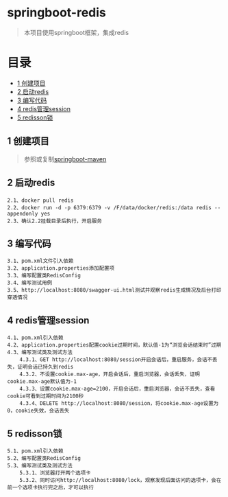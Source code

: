 # springboot-redis
> 本项目使用springboot框架，集成redis

# 目录
* [1 创建项目](#01)
* [2 启动redis](#02)
* [3 编写代码](#03)
* [4 redis管理session](#04)
* [5 redisson锁](#05)

## <div id="01"></div>
## 1 创建项目
> 参照或复制[springboot-maven](https://github.com/zhigen/springboot-maven)

## <div id="02"></div>
## 2 启动redis
    2.1、docker pull redis
    2.2、docker run -d -p 6379:6379 -v /F/data/docker/redis:/data redis --appendonly yes
    2.3、确认2.2挂载目录后执行，开启服务

## <div id="03"></div>
## 3 编写代码
    3.1、pom.xml文件引入依赖
    3.2、application.properties添加配置项
    3.3、编写配置类RedisConfig
    3.4、编写测试用例
    3.5、http://localhost:8080/swagger-ui.html测试并观察redis生成情况及后台打印穿透情况
    
## <div id="04"></div>
## 4 redis管理session    
    4.1、pom.xml引入依赖
    4.2、application.properties配置cookie过期时间，默认值-1为“浏览会话结束时”过期
    4.3、编写测试类及测试方法
        4.3.1、GET http://localhost:8080/session开启会话后，重启服务，会话不丢失，证明会话已持久到redis
        4.3.2、不设置cookie.max-age，开启会话后，重启浏览器，会话丢失，证明cookie.max-age默认值为-1
        4.3.3、设置cookie.max-age=2100，开启会话后，重启浏览器，会话不丢失，查看cookie可看到过期时间为2100秒
        4.3.4、DELETE http://localhost:8080/session，将cookie.max-age设置为0，cookie失效，会话丢失

## <div id="05"></div>
## 5 redisson锁
    5.1、pom.xml引入依赖
    5.2、编写配置类RedisConfig
    5.3、编写测试类及测试方法
        5.3.1、浏览器打开两个选项卡
        5.3.2、同时访问http://localhost:8080/lock，观察发现后面访问的选项卡，会在前一个选项卡执行完之后，才可以执行